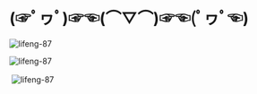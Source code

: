 # (☞ﾟヮﾟ)☞☜(⌒▽⌒)☞☜(ﾟヮﾟ☜)

<p><img align="center" src="https://www.google.com/url?sa=i&url=https%3A%2F%2Ftolightheartweb.mystrikingly.com%2Fblog%2F18&psig=AOvVaw3_6Rcrt0lYKydySRNWkKAu&ust=1646361366753000&source=images&cd=vfe&ved=0CAgQjRxqFwoTCPDVgJf0qPYCFQAAAAAdAAAAABAI" alt="lifeng-87" /></p>
<p><img align="center" src="https://github-readme-stats.vercel.app/api/top-langs?username=lifeng-87&show_icons=true&theme=dark&hide_border=true&locale=en&layout=compact" alt="lifeng-87" /></p>

<p>&nbsp;<img align="center" src="https://github-readme-stats.vercel.app/api?username=lifeng-87&show_icons=true&theme=dark&hide_border=true&locale=en" alt="lifeng-87" /></p>


